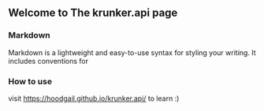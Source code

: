 ## Welcome to The krunker.api page

### Markdown

Markdown is a lightweight and easy-to-use syntax for styling your writing. It includes conventions for

### How to use
visit https://hoodgail.github.io/krunker.api/ to learn :) 
